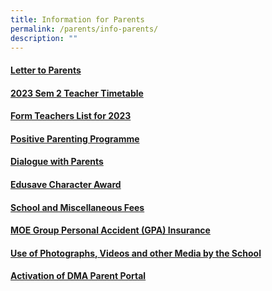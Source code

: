 ```yaml
---
title: Information for Parents
permalink: /parents/info-parents/
description: ""
---
```

#### [Letter to Parents](/parents/info-for-parents/letters/)

#### [2023 Sem 2 Teacher Timetable](/files/Timetables/Teachers%20Timetable/teacher%20tt%20sem%202%202023.pdf)

#### [Form Teachers List for 2023](/parents/info-for-parents/ft-list/)

#### [Positive Parenting Programme](/parents/info-for-parents/ppp/)

#### [Dialogue with Parents](/parents/info-for-parents/dwp/)

#### [Edusave Character Award](/parents/info-for-parents/edusave/)

#### [School and Miscellaneous Fees](/parents/info-for-parents/fees/)

#### [MOE Group Personal Accident (GPA) Insurance](/parents/info-for-parents/insurance/)

#### [Use of Photographs, Videos and other Media by the School](/parents/info-for-parents/usephoto/)

#### [Activation of DMA Parent Portal](/parents/info-for-parents/dma/)